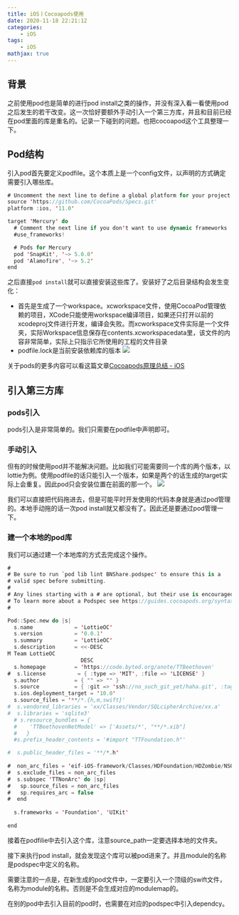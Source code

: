 ```yaml
---
title: iOS丨Cocoapods使用
date: 2020-11-18 22:21:12
categories:
    - iOS
tags: 
    - iOS
mathjax: true
---
```


## 背景
之前使用pod也是简单的进行pod install之类的操作，并没有深入看一看使用pod之后发生的若干改变。这一次恰好要额外手动引入一个第三方库，并且和目前已经在pod里面的库是重名的。记录一下碰到的问题。也把cocoapod这个工具整理一下。

## Pod结构
引入pod首先要定义podfile。这个本质上是一个config文件，以声明的方式确定需要引入哪些库。
```swift
# Uncomment the next line to define a global platform for your project
source 'https://github.com/CocoaPods/Specs.git'
platform :ios, '11.0'

target 'Mercury' do
  # Comment the next line if you don't want to use dynamic frameworks
  #use_frameworks!

  # Pods for Mercury
  pod 'SnapKit', '~> 5.0.0'
  pod 'Alamofire', '~> 5.2'
end

```
之后直接`pod install`就可以直接安装这些库了。安装好了之后目录结构会发生变化：
- 首先是生成了一个workspace。xcworkspace文件，使用CocoaPod管理依赖的项目，XCode只能使用workspace编译项目，如果还只打开以前的xcodeproj文件进行开发，编译会失败。而xcworkspace文件实际是一个文件夹，实际Workspace信息保存在contents.xcworkspacedata里，该文件的内容非常简单，实际上只指示它所使用的工程的文件目录
- podfile.lock是当前安装依赖库的版本
![](iOS%E4%B8%A8Cocoapods%E4%BD%BF%E7%94%A8/%E6%88%AA%E5%B1%8F2020-11-21%20%E4%B8%8A%E5%8D%8810.01.56.png)

关于pods的更多内容可以看这篇文章[Cocoapods原理总结 - iOS](https://juejin.cn/entry/6844903502829846541)

## 引入第三方库
### pods引入
pods引入是非常简单的。我们只需要在podfile中声明即可。

### 手动引入
但有的时候使用pod并不能解决问题。比如我们可能需要同一个库的两个版本，以lottie为例。使用podfile的话只能引入一个版本，如果是两个的话生成的target实际上会重复。因此pod只会安装位置在前面的那一个。
![](iOS%E4%B8%A8Cocoapods%E4%BD%BF%E7%94%A8/%E6%88%AA%E5%B1%8F2020-11-21%20%E4%B8%8A%E5%8D%8810.21.09.png)

我们可以直接把代码拖进去，但是可能平时开发使用的代码本身就是通过pod管理的。本地手动拖的话一次pod install就又都没有了。因此还是要通过pod管理一下。

### 建一个本地的pod库
我们可以通过建一个本地库的方式去完成这个操作。
```swift
#
# Be sure to run `pod lib lint BNShare.podspec' to ensure this is a
# valid spec before submitting.
#
# Any lines starting with a # are optional, but their use is encouraged
# To learn more about a Podspec see https://guides.cocoapods.org/syntax/podspec.html
#

Pod::Spec.new do |s|
  s.name             = 'LottieOC'
  s.version          = '0.0.1'
  s.summary          = 'LottieOC'
  s.description      = <<-DESC
M Team LottieOC
                       DESC
  s.homepage         = 'https://code.byted.org/anote/TTBeethoven'
#  s.license          = { :type => 'MIT', :file => 'LICENSE' }
  s.author           = { "" => "" }
  s.source           = { :git => 'ssh://no_such_git_yet/haha.git', :tag => s.version.to_s }
  s.ios.deployment_target = '10.0'
  s.source_files = '**/*.{h,m,swift}'
#  s.vendored_libraries = 'xx/Classes/Vendor/SQLcipherArchive/xx.a'
#  s.libraries = 'sqlite3'
  # s.resource_bundles = {
  #    'TTBeethovenNetModel' => ['Assets/*', "**/*.xib"]
  #   }
  #s.prefix_header_contents = '#import "TTFoundation.h"'

#  s.public_header_files = '**/*.h'
  
#  non_arc_files = 'eif-iOS-framework/Classes/HDFoundation/HDZombie/NSObject+Zombie.m','eif-iOS-framework/Classes/HDFoundation/HDZombie/HDZombieAdvanceHelper.m'
#  s.exclude_files = non_arc_files
#  s.subspec 'TTNonArc' do |sp|
#   sp.source_files = non_arc_files
#   sp.requires_arc = false
#  end
  
  s.frameworks = 'Foundation', 'UIKit'
  
end

```
接着在podfilie中去引入这个库，注意source_path一定要选择本地的文件夹。

接下来执行pod install，就会发现这个库可以被pod进来了。并且module的名称是podspec中定义的名称。

需要注意的一点是，在新生成的pod文件中，一定要引入一个顶级的swift文件，名称为module的名称。否则是不会生成对应的modulemap的。

在别的pod中去引入目前的pod时，也需要在对应的podspec中引入dependcy。

